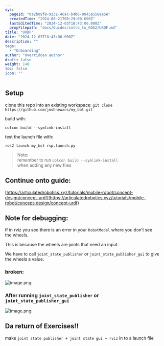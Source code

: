 ```yaml
---
sys:
  pageId: "0a2b09f8-9331-46ac-b4b6-0945a556aa5e"
  createdTime: "2024-08-21T00:29:00.000Z"
  lastEditedTime: "2024-12-03T18:43:00.000Z"
  propFilepath: "docs/Guides/intro_to_ROS2/URDF.md"
title: "URDF"
date: "2024-12-03T18:43:00.000Z"
description: ""
tags:
  - "Onboarding"
author: "Overridden author"
draft: false
weight: 148
toc: false
icon: ""
---
```


## Setup

clone this repo into an existing workspace:
`git clone https://github.com/joshnewans/my_bot.git`

build with:

`colcon build --symlink-install`

test the launch file with:

`ros2 launch my_bot rsp.launch.py`

> Note:  
> remember to run `colcon build --symlink-install`  
> when adding any new files

## Continue onto guide:

[https://articulatedrobotics.xyz/tutorials/mobile-robot/concept-design/concept-urdf](https://articulatedrobotics.xyz/tutorials/mobile-robot/concept-design/concept-urdf)

## Note for debugging:

If in rviz you see there is an error in your `RobotModel` where you don’t see the wheels.

This is because the wheels are joints that need an input. 

We have to call `joint_state_publisher` or `joint_state_publisher_gui` to give the wheels a value.

### broken:

![image.png](https://prod-files-secure.s3.us-west-2.amazonaws.com/d518164a-d88e-44d1-a4ee-3adb3bd8bce0/96a1d089-1f17-4dbf-8563-f2aef56a4d37/image.png?X-Amz-Algorithm=AWS4-HMAC-SHA256&X-Amz-Content-Sha256=UNSIGNED-PAYLOAD&X-Amz-Credential=ASIAZI2LB466ZF5FJNFB%2F20250320%2Fus-west-2%2Fs3%2Faws4_request&X-Amz-Date=20250320T003739Z&X-Amz-Expires=3600&X-Amz-Security-Token=IQoJb3JpZ2luX2VjECUaCXVzLXdlc3QtMiJGMEQCIELHAPIWaVbzTgbzEUOxv3U4n109RAgDWcwQQclmsWeZAiA9nUzgDLQrydY8S6enYUj7B%2FeiWJ0L1EIXHpPVdn73OSr%2FAwh%2BEAAaDDYzNzQyMzE4MzgwNSIMHDCKmKcBfjxkq%2Fg9KtwDs%2FP99NT0s2tSUWP2Poz68blZV4uXrqTgD%2FFka81mzp29ppSuOwLKrU6vmso9uDu1asGeY8HWd8rbcZpWJwq1AYFf4KSnOtjRtJMyDIdO0gC7SuFV1qdo61aquy5IKxHdrDRYLyGzJOF7xJh2E4kIvu1dfPO%2FQLHDNGU%2BIXU5sf41Um8L3nE02B8gVGNp8EmwnH1%2F44nCEtNhLvRD2mpCwbRzp6DW93Xasb3YKhlCQzuAsqz1dTHXrI%2BzED9hfVS%2F8iBjTULqWWaiQDWHkSnM6N%2BIqsKAOXovfkUKNlZjbXhqTWUjGJatWhE3gZYmBJj03mObfD86jT%2F8%2BtpM32KLZwoIbj4XtsP0snI82Jn6dsE12Ho9Jq4e7h72oNxRHFAxAC74ZJ3uXOw8PqXO4z2eiTQzdCaFNU1%2Fv8myZfgAJCHkhMVtvMmsvPaGZ3%2FNP%2F%2FWQXj5FolEM11Qb03%2FFEc3AJ1A7tK9avMqfUe3p8fxl0oDiXicRrJLYMZkj46uu1y0y9IQSgIxmnyGfgi0qXxECAmcr78i1sIQ1yqFVCDHRnrXcHsVpb4VpPYfnUc3J8JiVZm6C7rNUB895uSq0pkxW4brUv5cjn9Di4HQUnusXaQiIcE1%2F3iiHAOOBbEw7NjsvgY6pgEFV0k6i318jWG3InBQ3o5z3IKO%2F2MCqWMaz9R3mzWmYNkfJ6FkbvHX53vXPUKED1SoTc3glar9htMxrE85uFgEdMRGs4F0azO%2FfNdEOQ80BjaJ1e51tM09b5oKVm6lJg9oPpJQgRYMDyHtB%2FAdKas%2Fr1hibH6dfRsInUqjcxDpP2JR%2B5CwD7oPeM6dVnerfE9tAGgdugure03YrtEL2rBMTBfcOyau&X-Amz-Signature=5e2e8e94cd95c17407fc87ee42167a23925ffef106161f626eb7fef23a4daaae&X-Amz-SignedHeaders=host&x-id=GetObject)

### After running `joint_state_publisher` or `joint_state_publisher_gui`

![image.png](https://prod-files-secure.s3.us-west-2.amazonaws.com/d518164a-d88e-44d1-a4ee-3adb3bd8bce0/130c99c7-1b0b-4031-9953-844fc3950ff4/image.png?X-Amz-Algorithm=AWS4-HMAC-SHA256&X-Amz-Content-Sha256=UNSIGNED-PAYLOAD&X-Amz-Credential=ASIAZI2LB466ZF5FJNFB%2F20250320%2Fus-west-2%2Fs3%2Faws4_request&X-Amz-Date=20250320T003739Z&X-Amz-Expires=3600&X-Amz-Security-Token=IQoJb3JpZ2luX2VjECUaCXVzLXdlc3QtMiJGMEQCIELHAPIWaVbzTgbzEUOxv3U4n109RAgDWcwQQclmsWeZAiA9nUzgDLQrydY8S6enYUj7B%2FeiWJ0L1EIXHpPVdn73OSr%2FAwh%2BEAAaDDYzNzQyMzE4MzgwNSIMHDCKmKcBfjxkq%2Fg9KtwDs%2FP99NT0s2tSUWP2Poz68blZV4uXrqTgD%2FFka81mzp29ppSuOwLKrU6vmso9uDu1asGeY8HWd8rbcZpWJwq1AYFf4KSnOtjRtJMyDIdO0gC7SuFV1qdo61aquy5IKxHdrDRYLyGzJOF7xJh2E4kIvu1dfPO%2FQLHDNGU%2BIXU5sf41Um8L3nE02B8gVGNp8EmwnH1%2F44nCEtNhLvRD2mpCwbRzp6DW93Xasb3YKhlCQzuAsqz1dTHXrI%2BzED9hfVS%2F8iBjTULqWWaiQDWHkSnM6N%2BIqsKAOXovfkUKNlZjbXhqTWUjGJatWhE3gZYmBJj03mObfD86jT%2F8%2BtpM32KLZwoIbj4XtsP0snI82Jn6dsE12Ho9Jq4e7h72oNxRHFAxAC74ZJ3uXOw8PqXO4z2eiTQzdCaFNU1%2Fv8myZfgAJCHkhMVtvMmsvPaGZ3%2FNP%2F%2FWQXj5FolEM11Qb03%2FFEc3AJ1A7tK9avMqfUe3p8fxl0oDiXicRrJLYMZkj46uu1y0y9IQSgIxmnyGfgi0qXxECAmcr78i1sIQ1yqFVCDHRnrXcHsVpb4VpPYfnUc3J8JiVZm6C7rNUB895uSq0pkxW4brUv5cjn9Di4HQUnusXaQiIcE1%2F3iiHAOOBbEw7NjsvgY6pgEFV0k6i318jWG3InBQ3o5z3IKO%2F2MCqWMaz9R3mzWmYNkfJ6FkbvHX53vXPUKED1SoTc3glar9htMxrE85uFgEdMRGs4F0azO%2FfNdEOQ80BjaJ1e51tM09b5oKVm6lJg9oPpJQgRYMDyHtB%2FAdKas%2Fr1hibH6dfRsInUqjcxDpP2JR%2B5CwD7oPeM6dVnerfE9tAGgdugure03YrtEL2rBMTBfcOyau&X-Amz-Signature=9fc42f295a69b840cf0a7a383baa6f285544006d0cb2fee9aafefcb7b3398938&X-Amz-SignedHeaders=host&x-id=GetObject)

## Da return of Exercises!!

make `joint state publisher + joint state gui + rviz` in to a launch file
